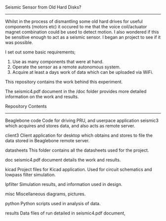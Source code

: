 
Seismic Sensor from Old Hard Disks?
___________________________________

Whilst in the process of dismantling some old hard drives for
useful components (motors etc) it occured to me that the
voice coil/actuator magnet combination could be used to detect
motion. I also wondered if this be sensitive enough to act as
a seismic sensor. I began an project to see if it was possible.

I set out some basic requirements;

1. Use as many components that were at hand.
2. Operate the sensor as a remote autonomous system.
3. Acquire at least a days work of data which can be uploaded via WiFi.


This repository contains the work behind this experiment.

The seismic4.pdf document in the /doc folder provides more detailed
information on the work and results.



Repository Contents 
___________________________________


Beaglebone code
Code for driving PRU, and userpace application seismic3 which 
acquires and stores data, and also acts as remote server.

client3
Client application for desktop which obtains and stores to file
the data stored in Beaglebone remote server.

datasheets
This folder contains all the datasheets used for the project.

doc
seismic4.pdf document details the work and results.

kicad
Project files for Kicad application. Used for circuit schematics and
lowpass filter simulation.

lpfilter
Simulation results, and information used in design.

misc
Miscellaneous diagrams, pictures.

python
Python scripts used in analysis of data.

results
Data files of run detailed in seismic4.pdf document,
